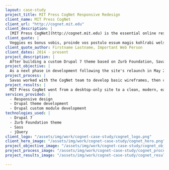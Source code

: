 ```yaml
---
layout: case-study
project_title: MIT Press CogNet Responsive Redesign
client_name: MIT Press CogNet
client_url: "http://cognet.mit.edu"
client_description: |
  [MIT Press CogNet](http://cognet.mit.edu) is the essential online resource for students and scholars in the brain and cognitive sciences. Since its launch in 2000, it quickly became the premiere source for those engaged in highly-cited, cutting-edge research.
client_quote: |
  Veggies es bonus vobis, proinde vos postulo essum magis kohlrabi welsh onion daikon amaranth tatsoi tomatillo melon azuki bean garlic.
client_quote_author: Firstname Lastname, Important Web Person
client_dates: 2014 - present
project_description: |
  After building a custom Drupal 7 theme based on Zurb Foundation, Savas went back to the drawing board to redesign the site for small screens, resulting in a seamless, responsive experience across devices.
project_objective: |
  As a next phase in development following the site's relaunch in May 2015, MIT Press CogNet wanted to extend their site to users of all devices. A complete responsive redesign was in order.
project_process: |
  Savas worked with the CogNet team to develop basic wireframes, then capitalized on the power of the Zurb Foundation theme and Sass for CSS preprocessing to rework the already-existing subtheme. To ensure a seamless experience on smaller devices, Savas used jQuery to create slick navigation, scrolling, and content exploration.
project_results: |
  MIT Press CogNet went from a desktop-only site to a clean, modern, easy to navigate site on all screen sizes. Thanks to our strong partnership with the client, effective planning, and the powerful technologies used, this project was delivered under-budget.
services_provided: |
  - Responsive design
  - Drupal theme development
  - Drupal custom module development
technologies_used: |
  - Drupal 7
  - Zurb Foundation theme
  - Sass
  - jQuery
client_logo: "/assets/img/work/cognet-case-study/cognet_logo.png"
client_hero_image: "/assets/img/work/cognet-case-study/cognet_hero.png"
project_objective_image: "/assets/img/work/cognet-case-study/cognet_objective.png"
project_process_image: "/assets/img/work/cognet-case-study/cognet_process.png"
project_results_image: "/assets/img/work/cognet-case-study/cognet_results.png"

---
```

